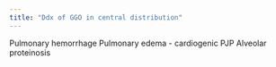 ```yaml
---
title: "Ddx of GGO in central distribution"
---
```

Pulmonary hemorrhage
Pulmonary edema - cardiogenic
PJP
Alveolar proteinosis

